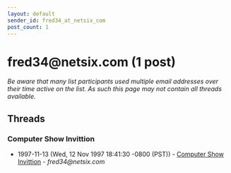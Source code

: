 ```yaml
---
layout: default
sender_id: fred34_at_netsix_com
post_count: 1
---
```


# fred34<span>@</span>netsix.com (1 post)

_Be aware that many list participants used multiple email addresses over their time active on the list. As such this page may not contain all threads available._

## Threads

### Computer Show Invittion
+ 1997-11-13 (Wed, 12 Nov 1997 18:41:30 -0800 (PST)) - [Computer Show Invittion](/archive/1997/11/6d742137313f36b0d15e3bb47ccb1d2bfdef8b87fc1768c16e00dcfcbb0c20a7) - _fred34@netsix.com_


